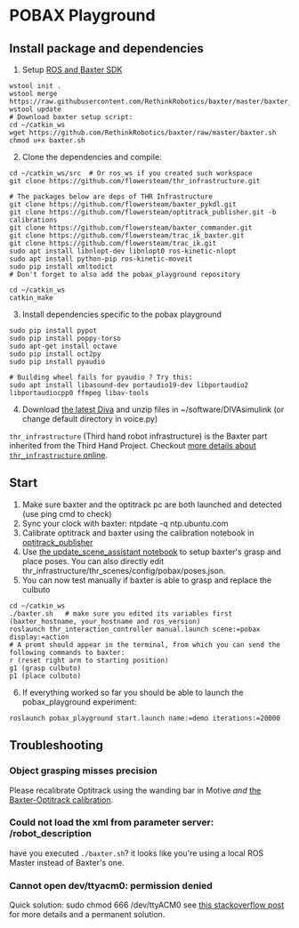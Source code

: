 # POBAX Playground
## Install package and dependencies

1. Setup [ROS and Baxter SDK](http://sdk.rethinkrobotics.com/wiki/Workstation_Setup)
```
wstool init .
wstool merge https://raw.githubusercontent.com/RethinkRobotics/baxter/master/baxter_sdk.rosinstall
wstool update
# Download baxter setup script:
cd ~/catkin_ws
wget https://github.com/RethinkRobotics/baxter/raw/master/baxter.sh
chmod u+x baxter.sh
```

2. Clone the dependencies and compile:
```
cd ~/catkin_ws/src  # Or ros_ws if you created such workspace
git clone https://github.com/flowersteam/thr_infrastructure.git

# The packages below are deps of THR Infrastructure
git clone https://github.com/flowersteam/baxter_pykdl.git
git clone https://github.com/flowersteam/optitrack_publisher.git -b calibrations
git clone https://github.com/flowersteam/baxter_commander.git
git clone https://github.com/flowersteam/trac_ik_baxter.git
git clone https://github.com/flowersteam/trac_ik.git
sudo apt install libnlopt-dev libnlopt0 ros-kinetic-nlopt
sudo apt install python-pip ros-kinetic-moveit
sudo pip install xmltodict
# Don't forget to also add the pobax_playground repository 

cd ~/catkin_ws
catkin_make
```
3. Install dependencies specific to the pobax playground 
```
sudo pip install pypot
sudo pip install poppy-torso
sudo apt-get install octave
sudo pip install oct2py
sudo pip install pyaudio

# Building wheel fails for pyaudio ? Try this:
sudo apt install libasound-dev portaudio19-dev libportaudio2 libportaudiocpp0 ffmpeg libav-tools
```
4. Download [the latest Diva](http://sites.bu.edu/guentherlab/software/diva-source-code/) and unzip files in ~/software/DIVAsimulink (or change default directory in voice.py)

`thr_infrastructure` (Third hand robot infrastructure) is the Baxter part inherited from the Third Hand Project.
Checkout [more details about `thr_infrastructure` online](https://github.com/flowersteam/thr_infrastructure#third-hand-robot-infrastructure).


## Start

1. Make sure baxter and the optitrack pc are both launched and detected (use ping cmd to check)
2. Sync your clock with baxter: ntpdate -q ntp.ubuntu.com
3. Calibrate optitrack and baxter using the calibration notebook in [optitrack_publisher](https://github.com/flowersteam/optitrack_publisher#calibrate)
4. Use [the update_scene_assistant notebook](https://github.com/flowersteam/thr_infrastructure/tree/master/thr_scenes/config/pobax) to setup baxter's grasp and place poses. You can also directly edit thr_infrastructure/thr_scenes/config/pobax/poses.json.
5. You can now test manually if baxter is able to grasp and replace the culbuto
```
cd ~/catkin_ws
./baxter.sh   # make sure you edited its variables first (baxter_hostname, your_hostname and ros_version)
roslaunch thr_interaction_controller manual.launch scene:=pobax display:=action
# A promt should appear in the terminal, from which you can send the following commands to baxter:
r (reset right arm to starting position)
g1 (grasp culbuto)
p1 (place culbuto)
```

6. If everything worked so far you should be able to launch the pobax_playground experiment:
```
roslaunch pobax_playground start.launch name:=demo iterations:=20000
```
## Troubleshooting
### Object grasping misses precision
Please recalibrate Optitrack using the wanding bar in Motive *and* [the Baxter-Optitrack calibration](https://github.com/flowersteam/optitrack_publisher#calibrate).

### Could not load the xml from parameter server: /robot_description
have you executed `./baxter.sh`? it looks like you're using a local ROS Master instead of Baxter's one.

### Cannot open dev/ttyacm0: permission denied
Quick solution: sudo chmod 666 /dev/ttyACM0
see [this stackoverflow post](https://stackoverflow.com/questions/27858041/oserror-errno-13-permission-denied-dev-ttyacm0-using-pyserial-from-pyth) for more details and a permanent solution.

